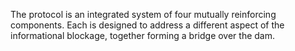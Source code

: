 The protocol is an integrated system of four mutually reinforcing components. Each is designed to address a different aspect of the informational blockage, together forming a bridge over the dam.